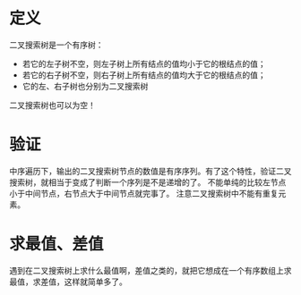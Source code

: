 # 定义
⼆叉搜索树是⼀个有序树：
- 若它的左⼦树不空，则左⼦树上所有结点的值均⼩于它的根结点的值；
- 若它的右⼦树不空，则右⼦树上所有结点的值均⼤于它的根结点的值；
- 它的左、右⼦树也分别为⼆叉搜索树

⼆叉搜索树也可以为空！

# 验证
中序遍历下，输出的⼆叉搜索树节点的数值是有序序列。有了这个特性，验证⼆叉搜索树，就相当于变成了判断⼀个序列是不是递增的了。
不能单纯的⽐较左节点⼩于中间节点，右节点⼤于中间节点就完事了。
注意⼆叉搜索树中不能有重复元素。

# 求最值、差值
遇到在⼆叉搜索树上求什么最值啊，差值之类的，就把它想成在⼀个有序数组上求最值，求差值，这样就简单多了。
